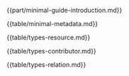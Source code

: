 {{part/minimal-guide-introduction.md}}

{{table/minimal-metadata.md}}

{{table/types-resource.md}}

{{table/types-contributor.md}}

{{table/types-relation.md}}
